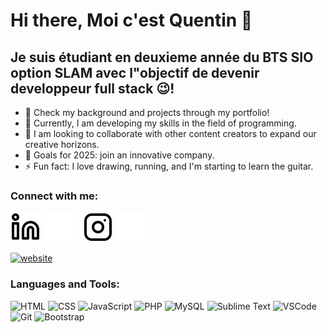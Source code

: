 # Hi there, Moi c'est Quentin  👋 


## Je suis étudiant en deuxieme année du BTS SIO option SLAM  avec l"objectif de devenir developpeur full stack 😉!

- 🔭 Check my background and projects through my portfolio!
- 🌱 Currently, I am developing my skills in the field of programming.
- 👯 I am looking to collaborate with other content creators to expand our creative horizons.
- 🥅 Goals for 2025: join an innovative company.
- ⚡ Fun fact: I love drawing, running, and I'm starting to learn the guitar.

### Connect with me:



[![website](./img/linkedin-light.svg)](https://www.linkedin.com/in/quentin-etourmy-5325571b4/)
[![website](./img/linkedin-dark.svg)](https://www.linkedin.com/in/quentin-etourmy-5325571b4/)
&nbsp;&nbsp;
[![website](./img/instagram-light.svg)](https://instagram.com/codeSTACKr#gh-light-mode-only)
[![website](./img/instagram-dark.svg)](https://instagram.com/codeSTACKr#gh-dark-mode-only)

[![website](./img/icônes8-gmail-48.svg)](https://instagram.com/codeSTACKr#gh-light-mode-only)


### Languages and Tools:

 

![HTML](https://img.shields.io/badge/HTML-E34F26?style=for-the-badge&logo=html5&logoColor=white)
![CSS](https://img.shields.io/badge/CSS-1572B6?style=for-the-badge&logo=css3&logoColor=white)
![JavaScript](https://img.shields.io/badge/JavaScript-F7DF1E?style=for-the-badge&logo=javascript&logoColor=black)
![PHP](https://img.shields.io/badge/PHP-777BB4?style=for-the-badge&logo=php&logoColor=white)
![MySQL](https://img.shields.io/badge/MySQL-4479A1?style=for-the-badge&logo=mysql&logoColor=white)
![Sublime Text](https://img.shields.io/badge/Sublime_Text-FF9800?style=for-the-badge&logo=sublime-text&logoColor=white)
![VSCode](https://img.shields.io/badge/VSCode-007ACC?style=for-the-badge&logo=visual-studio-code&logoColor=white)
![Git](https://img.shields.io/badge/Git-F05032?style=for-the-badge&logo=git&logoColor=white)
![Bootstrap](https://img.shields.io/badge/Bootstrap-7952B3?style=for-the-badge&logo=bootstrap&logoColor=white)






